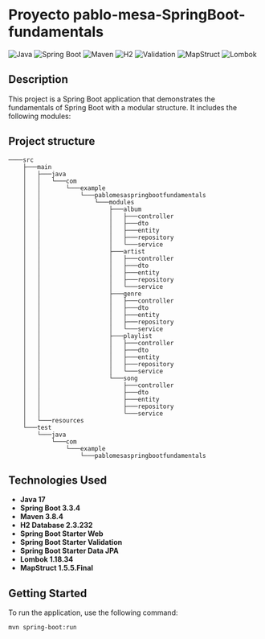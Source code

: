 # Proyecto pablo-mesa-SpringBoot-fundamentals

![Java](https://img.shields.io/badge/Java-17-%23FFA500?labelColor=blue)
![Spring Boot](https://img.shields.io/badge/Spring%20Boot-3.3.4-6DB33F?logo=spring-boot)
![Maven](https://img.shields.io/badge/Maven-3.8.4-purple?logo=apache-maven&logoColor=orange)
![H2](https://img.shields.io/badge/H2-2.3.232-007396)
![Validation](https://img.shields.io/badge/Validation-2.0.1.Final-green)
![MapStruct](https://img.shields.io/badge/MapStruct-1.5.5.Final-orange)
![Lombok](https://img.shields.io/badge/Lombok-1.18.34-f80000)

## Description

This project is a Spring Boot application that demonstrates the fundamentals of Spring Boot with a modular structure. It includes the following modules:


## Project structure

```
────src
    ├───main
    │   ├───java
    │   │   └───com
    │   │       └───example
    │   │           └───pablomesaspringbootfundamentals
    │   │               └───modules
    │   │                   ├───album
    │   │                   │   ├───controller
    │   │                   │   ├───dto
    │   │                   │   ├───entity
    │   │                   │   ├───repository
    │   │                   │   └───service
    │   │                   ├───artist
    │   │                   │   ├───controller
    │   │                   │   ├───dto
    │   │                   │   ├───entity
    │   │                   │   ├───repository
    │   │                   │   └───service
    │   │                   ├───genre
    │   │                   │   ├───controller
    │   │                   │   ├───dto
    │   │                   │   ├───entity
    │   │                   │   ├───repository
    │   │                   │   └───service
    │   │                   ├───playlist
    │   │                   │   ├───controller
    │   │                   │   ├───dto
    │   │                   │   ├───entity
    │   │                   │   ├───repository
    │   │                   │   └───service
    │   │                   └───song
    │   │                       ├───controller
    │   │                       ├───dto
    │   │                       ├───entity
    │   │                       ├───repository
    │   │                       └───service
    │   └───resources
    └───test
        └───java
            └───com
                └───example
                    └───pablomesaspringbootfundamentals
```


## Technologies Used

- **Java 17**
- **Spring Boot 3.3.4**
- **Maven 3.8.4**
- **H2 Database 2.3.232**
- **Spring Boot Starter Web**
- **Spring Boot Starter Validation**
- **Spring Boot Starter Data JPA**
- **Lombok 1.18.34**
- **MapStruct 1.5.5.Final**

## Getting Started

To run the application, use the following command:

```bash
mvn spring-boot:run
```
